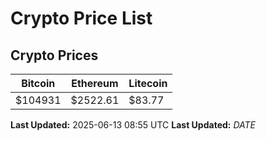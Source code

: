 # Crypto Price List

## Crypto Prices
| Bitcoin | Ethereum | Litecoin |
| ------- | -------- | -------- |
| $104931 | $2522.61 | $83.77 |
**Last Updated:** 2025-06-13 08:55 UTC
**Last Updated:** $DATE$
